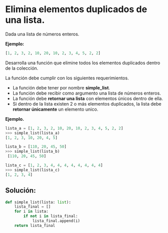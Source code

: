 # Elimina elementos duplicados de una lista.

Dada una lista de números enteros.

**Ejemplo:**

```python
[1, 2, 3, 2, 10, 20, 10, 2, 3, 4, 5, 2, 2] 
```

Desarrolla una función que elimine todos los elementos duplicados dentro de la colección.

La función debe cumplir con los siguientes requerimientos.

- La función debe tener por nombre **simple_list**.
- La función debe recibir como argumento una lista de números enteros.
- La función debe **retornar una lista** con elementos únicos dentro de ella.
- Si dentro de la lista existen 2 o más elementos duplicados, la lista debe **retornar únicamente** un elemento unico.

**Ejemplo.**

```python
lista_a = [1, 2, 3, 2, 10, 20, 10, 2, 3, 4, 5, 2, 2] 
>>> simple_list(lista_a)
[1, 2, 3, 10, 20, 4, 5]

lista_b = [110, 20, 45, 50] 
>>> simple_list(lista_b)
 [110, 20, 45, 50] 

lista_c = [1, 2, 3, 4, 4, 4, 4, 4, 4, 4, 4] 
>>> simple_list(lista_c)
[1, 2, 3, 4]
```

## Solución:

```python
def simple_list(lista: list):
    lista_final = []
    for i in lista:
        if not i in lista_final:
            lista_final.append(i)
    return lista_final
```
